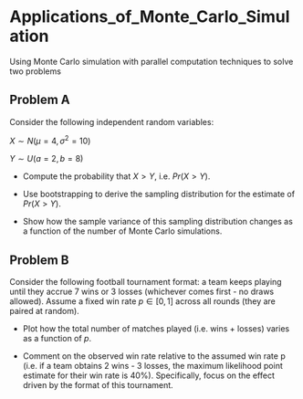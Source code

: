 # Applications_of_Monte_Carlo_Simulation
Using Monte Carlo simulation with parallel computation techniques to solve two problems

## Problem A

Consider the following independent random variables:

$X∼N(μ=4,σ^2=10)$

$Y∼U(a=2,b=8)$

* Compute the probability that $X>Y$, i.e. $Pr(X>Y)$.

* Use bootstrapping to derive the sampling distribution for the estimate of $Pr(X>Y)$.

* Show how the sample variance of this sampling distribution changes as a function of the number of Monte Carlo simulations.

## Problem B

Consider the following football tournament format: a team keeps playing until they accrue 7 wins or 3 losses (whichever comes first - no draws allowed). Assume a fixed win rate $p∈[0,1]$ across all rounds (they are paired at random).

* Plot how the total number of matches played (i.e. wins + losses) varies as a function of $p$.

* Comment on the observed win rate relative to the assumed win rate p (i.e. if a team obtains 2 wins - 3 losses, the maximum likelihood point estimate for their win rate is 40%). Specifically, focus on the effect driven by the format of this tournament.
